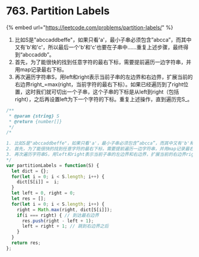 # 763. Partition Labels

{% embed url="https://leetcode.com/problems/partition-labels/" %}

1. 比如S是"abccaddbeffe"，如果只看'a'，最小子串必须包含”abcca”，而其中又有'b'和'c'，所以最后一个'b'和'c'也要在子串中……重复上述步骤，最终得到“abccaddb”。
2. 首先，为了能很快的找到任意字符的最右下标，需要提前遍历一边字符串，并用map记录最右下标。
3. 再次遍历字符串S，用left和right表示当前子串的左边界和右边界，扩展当前的右边界right_=max\(right，当前字符的最右下标）。如果已经遍历到了right位置，这时我们就可切出一个子串，这个子串的下标是从left到right（包括right），之后再设置left为下一个字符的下标。重复上述操作，直到遍历完S_。

```javascript
/**
 * @param {string} S
 * @return {number[]}
 */
/*

1. 比如S是"abccaddbeffe"，如果只看'a'，最小子串必须包含”abcca”，而其中又有'b'和'c'，所以最后一个'b'和'c'也要在子串中……重复上述步骤，最终得到“abccaddb”。
2. 首先，为了能很快的找到任意字符的最右下标，需要提前遍历一边字符串，并用map记录最右下标。
3. 再次遍历字符串S，用left和right表示当前子串的左边界和右边界，扩展当前的右边界right*=max(right，当前字符的最右下标）。如果已经遍历到了right位置，这时我们就可切出一个子串，这个子串的下标是从left到right（包括right），之后再设置left为下一个字符的下标。重复上述操作，直到遍历完S*。
*/
var partitionLabels = function(S) {
  let dict = {};
  for(let i = 0; i < S.length; i++) {
    dict[S[i]] =  i;
  }
  let left = 0, right = 0;
  let res = [];
  for(let i = 0; i < S.length; i++) {
    right = Math.max(right, dict[S[i]]);
    if(i === right) { // 到达最右边界
      res.push(right - left + 1);
      left = right + 1; // 跳到右边界之后
    }
  }
  return res;
};
```

